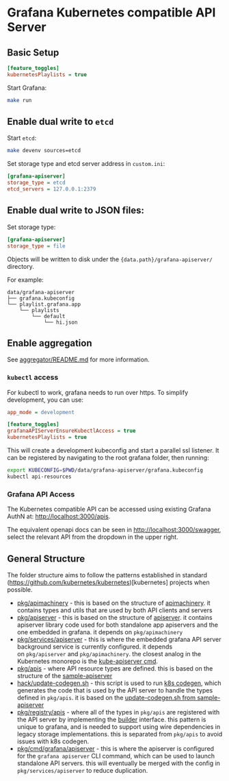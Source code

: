 # Grafana Kubernetes compatible API Server

## Basic Setup

```ini
[feature_toggles]
kubernetesPlaylists = true
```

Start Grafana:

```bash
make run
```

## Enable dual write to `etcd`

Start `etcd`:
```bash
make devenv sources=etcd
```

Set storage type and etcd server address in `custom.ini`:

```ini
[grafana-apiserver]
storage_type = etcd
etcd_servers = 127.0.0.1:2379
```

## Enable dual write to JSON files:

Set storage type:

```ini
[grafana-apiserver]
storage_type = file
```

Objects will be written to disk under the `{data.path}/grafana-apiserver/` directory.

For example:

```
data/grafana-apiserver
├── grafana.kubeconfig
└── playlist.grafana.app
    └── playlists
        └── default
            └── hi.json
```

## Enable aggregation

See [aggregator/README.md](./aggregator/README.md) for more information.

### `kubectl` access

For kubectl to work, grafana needs to run over https.  To simplify development, you can use:

```ini
app_mode = development

[feature_toggles]
grafanaAPIServerEnsureKubectlAccess = true 
kubernetesPlaylists = true
```

This will create a development kubeconfig and start a parallel ssl listener.  It can be registered by
navigating to the root grafana folder, then running:
```bash
export KUBECONFIG=$PWD/data/grafana-apiserver/grafana.kubeconfig
kubectl api-resources
```

### Grafana API Access

The Kubernetes compatible API can be accessed using existing Grafana AuthN at: [http://localhost:3000/apis](http://localhost:3000/apis).

The equivalent openapi docs can be seen in [http://localhost:3000/swagger](http://localhost:3000/swagger), 
select the relevant API from the dropdown in the upper right.

## General Structure

The folder structure aims to follow the patterns established in standard (https://github.com/kubernetes/kubernetes)[kubernetes] projects when possible.

* [pkg/apimachinery](/pkg/apimachinery) - this is based on the structure of [apimachinery](https://github.com/kubernetes/apimachinery). it contains types and utils that are used by both API clients and servers
* [pkg/apiserver](/pkg/apiserver) - this is based on the structure of [apiserver](https://github.com/kubernetes/apiserver). it contains apiserver library code used for both standalone app apiservers and the one embedded in grafana. it depends on `pkg/apimachinery`
* [pkg/services/apiserver](/pkg/services/apiserver) - this is where the embedded grafana API server background service is currently configured. it depends on `pkg/apiserver` and `pkg/apimachinery`. the closest analog in the Kubernetes monorepo is the [kube-apiserver cmd](https://github.com/kubernetes/kubernetes/tree/master/cmd/kube-apiserver/app).
* [pkg/apis](/pkg/apis) - where API resource types are defined. this is based on the structure of the [sample-apiserver](https://github.com/kubernetes/sample-apiserver/tree/master/pkg/apis)
* [hack/update-codegen.sh](/hack#kubernetes-hack-alert) - this script is used to run [k8s codegen](https://github.com/kubernetes/code-generator/), which generates the code that is used by the API server to handle the types defined in `pkg/apis`. it is based on the [update-codegen.sh from sample-apiserver](https://github.com/kubernetes/sample-apiserver/blob/master/hack/update-codegen.sh)
* [pkg/registry/apis](/pkg/registry/apis) - where all of the types in `pkg/apis` are registered with the API server by implementing the [builder](/pkg/apiserver/builder/common.go#L18) interface. this pattern is unique to grafana, and is needed to support using wire dependencies in legacy storage implementations. this is separated from `pkg/apis` to avoid issues with k8s codegen.
* [pkg/cmd/grafana/apiserver](/pkg/cmd/grafana/apiserver) - this is where the apiserver is configured for the `grafana apiserver` CLI command, which can be used to launch standalone API servers. this will eventually be merged with the config in `pkg/services/apiserver` to reduce duplication.
